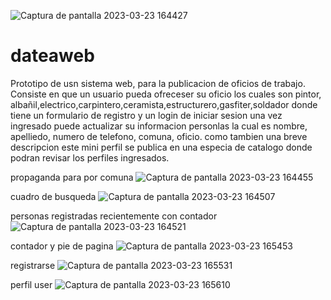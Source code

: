 ![Captura de pantalla 2023-03-23 164427](https://user-images.githubusercontent.com/102773023/227334281-c6a2f811-d0b5-4725-8f81-a553d5d7d80d.jpg)
# dateaweb
Prototipo de usn sistema web, para la publicacion de oficios de trabajo.
Consiste en que un usuario pueda ofreceser su oficio los cuales son
pintor, albañil,electrico,carpintero,ceramista,estructurero,gasfiter,soldador
donde tiene un formulario de registro y un login de iniciar sesion
una vez ingresado puede actualizar su informacion personlas
la cual es nombre, apelliedo, numero de telefono, comuna, oficio. como tambien una breve descripcion 
este mini perfil se publica en una especia de catalogo donde podran revisar los perfiles ingresados.


propaganda para por comuna
![Captura de pantalla 2023-03-23 164455](https://user-images.githubusercontent.com/102773023/227335758-970b5c1b-9537-4bc9-ad28-d040d418dc84.jpg)


cuadro de busqueda
![Captura de pantalla 2023-03-23 164507](https://user-images.githubusercontent.com/102773023/227335801-8fcc6027-700a-4a41-86ef-07e36bb61ed7.jpg)

personas registradas recientemente con contador
![Captura de pantalla 2023-03-23 164521](https://user-images.githubusercontent.com/102773023/227335813-aa48a01c-aef0-40c0-a27d-396c040ce69e.jpg)


contador y pie de pagina
![Captura de pantalla 2023-03-23 165453](https://user-images.githubusercontent.com/102773023/227336099-fd9c7003-6fbe-49fe-8cd1-52c8adf201ee.jpg)


registrarse
![Captura de pantalla 2023-03-23 165531](https://user-images.githubusercontent.com/102773023/227336291-60e3f595-946e-4467-aa3d-50cd40ad7d95.jpg)


perfil user
![Captura de pantalla 2023-03-23 165610](https://user-images.githubusercontent.com/102773023/227336438-99a77a0a-af15-42ae-867a-17beb0bb53d8.jpg)
